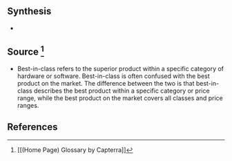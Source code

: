 ## Synthesis
- 
## Source [^1]
- Best-in-class refers to the superior product within a specific category of hardware or software. Best-in-class is often confused with the best product on the market. The difference between the two is that best-in-class describes the best product within a specific category or price range, while the best product on the market covers all classes and price ranges.
## References

[^1]: [[(Home Page) Glossary by Capterra]]